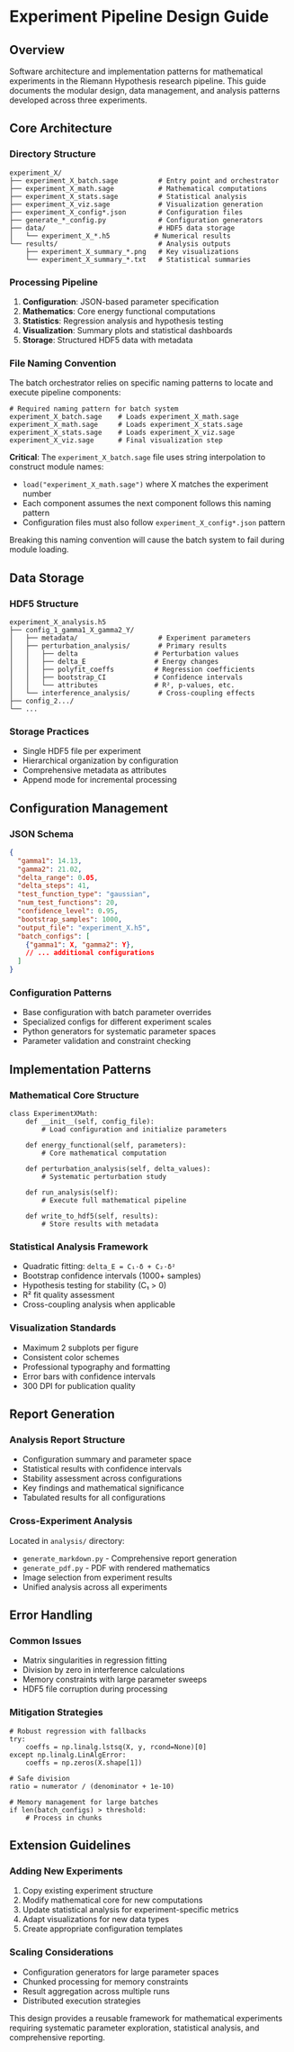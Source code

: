 # Experiment Pipeline Design Guide

## Overview

Software architecture and implementation patterns for mathematical experiments in the Riemann Hypothesis research pipeline. This guide documents the modular design, data management, and analysis patterns developed across three experiments.

## Core Architecture

### Directory Structure
```
experiment_X/
├── experiment_X_batch.sage          # Entry point and orchestrator
├── experiment_X_math.sage           # Mathematical computations
├── experiment_X_stats.sage          # Statistical analysis
├── experiment_X_viz.sage            # Visualization generation
├── experiment_X_config*.json        # Configuration files
├── generate_*_config.py             # Configuration generators
├── data/                            # HDF5 data storage
│   └── experiment_X_*.h5           # Numerical results
└── results/                         # Analysis outputs
    ├── experiment_X_summary_*.png   # Key visualizations
    └── experiment_X_summary_*.txt   # Statistical summaries
```

### Processing Pipeline
1. **Configuration**: JSON-based parameter specification
2. **Mathematics**: Core energy functional computations
3. **Statistics**: Regression analysis and hypothesis testing  
4. **Visualization**: Summary plots and statistical dashboards
5. **Storage**: Structured HDF5 data with metadata

### File Naming Convention
The batch orchestrator relies on specific naming patterns to locate and execute pipeline components:

```sage
# Required naming pattern for batch system
experiment_X_batch.sage    # Loads experiment_X_math.sage
experiment_X_math.sage     # Loads experiment_X_stats.sage  
experiment_X_stats.sage    # Loads experiment_X_viz.sage
experiment_X_viz.sage      # Final visualization step
```

**Critical**: The `experiment_X_batch.sage` file uses string interpolation to construct module names:
- `load("experiment_X_math.sage")` where X matches the experiment number
- Each component assumes the next component follows this naming pattern
- Configuration files must also follow `experiment_X_config*.json` pattern

Breaking this naming convention will cause the batch system to fail during module loading.

## Data Storage

### HDF5 Structure
```
experiment_X_analysis.h5
├── config_1_gamma1_X_gamma2_Y/
│   ├── metadata/                    # Experiment parameters
│   ├── perturbation_analysis/       # Primary results
│   │   ├── delta                   # Perturbation values
│   │   ├── delta_E                 # Energy changes
│   │   ├── polyfit_coeffs          # Regression coefficients
│   │   ├── bootstrap_CI            # Confidence intervals
│   │   └── attributes              # R², p-values, etc.
│   └── interference_analysis/       # Cross-coupling effects
├── config_2.../
└── ...
```

### Storage Practices
- Single HDF5 file per experiment
- Hierarchical organization by configuration
- Comprehensive metadata as attributes
- Append mode for incremental processing

## Configuration Management

### JSON Schema
```json
{
  "gamma1": 14.13,
  "gamma2": 21.02,
  "delta_range": 0.05,
  "delta_steps": 41,
  "test_function_type": "gaussian",
  "num_test_functions": 20,
  "confidence_level": 0.95,
  "bootstrap_samples": 1000,
  "output_file": "experiment_X.h5",
  "batch_configs": [
    {"gamma1": X, "gamma2": Y},
    // ... additional configurations
  ]
}
```

### Configuration Patterns
- Base configuration with batch parameter overrides
- Specialized configs for different experiment scales
- Python generators for systematic parameter spaces
- Parameter validation and constraint checking

## Implementation Patterns

### Mathematical Core Structure
```sage
class ExperimentXMath:
    def __init__(self, config_file):
        # Load configuration and initialize parameters
        
    def energy_functional(self, parameters):
        # Core mathematical computation
        
    def perturbation_analysis(self, delta_values):
        # Systematic perturbation study
        
    def run_analysis(self):
        # Execute full mathematical pipeline
        
    def write_to_hdf5(self, results):
        # Store results with metadata
```

### Statistical Analysis Framework
- Quadratic fitting: `delta_E = C₁·δ + C₂·δ²`
- Bootstrap confidence intervals (1000+ samples)
- Hypothesis testing for stability (C₁ > 0)
- R² fit quality assessment
- Cross-coupling analysis when applicable

### Visualization Standards
- Maximum 2 subplots per figure
- Consistent color schemes
- Professional typography and formatting
- Error bars with confidence intervals
- 300 DPI for publication quality

## Report Generation

### Analysis Report Structure
- Configuration summary and parameter space
- Statistical results with confidence intervals
- Stability assessment across configurations
- Key findings and mathematical significance
- Tabulated results for all configurations

### Cross-Experiment Analysis
Located in `analysis/` directory:
- `generate_markdown.py` - Comprehensive report generation
- `generate_pdf.py` - PDF with rendered mathematics
- Image selection from experiment results
- Unified analysis across all experiments

## Error Handling

### Common Issues
- Matrix singularities in regression fitting
- Division by zero in interference calculations
- Memory constraints with large parameter sweeps
- HDF5 file corruption during processing

### Mitigation Strategies
```sage
# Robust regression with fallbacks
try:
    coeffs = np.linalg.lstsq(X, y, rcond=None)[0]
except np.linalg.LinAlgError:
    coeffs = np.zeros(X.shape[1])

# Safe division
ratio = numerator / (denominator + 1e-10)

# Memory management for large batches
if len(batch_configs) > threshold:
    # Process in chunks
```

## Extension Guidelines

### Adding New Experiments
1. Copy existing experiment structure
2. Modify mathematical core for new computations
3. Update statistical analysis for experiment-specific metrics
4. Adapt visualizations for new data types
5. Create appropriate configuration templates

### Scaling Considerations
- Configuration generators for large parameter spaces
- Chunked processing for memory constraints
- Result aggregation across multiple runs
- Distributed execution strategies

This design provides a reusable framework for mathematical experiments requiring systematic parameter exploration, statistical analysis, and comprehensive reporting.
